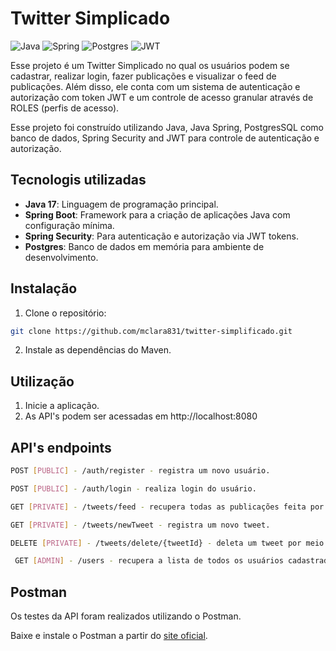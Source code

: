 # Twitter Simplicado
![Java](https://img.shields.io/badge/java-%23ED8B00.svg?style=for-the-badge&logo=openjdk&logoColor=white)
![Spring](https://img.shields.io/badge/spring-%236DB33F.svg?style=for-the-badge&logo=spring&logoColor=white)
![Postgres](https://camo.githubusercontent.com/544022edf8369d944e68802fc043b0268484709e334d23db2882590aeae296cb/68747470733a2f2f696d672e736869656c64732e696f2f62616467652f706f7374677265732d2532333331363139322e7376673f7374796c653d666f722d7468652d6261646765266c6f676f3d706f737467726573716c266c6f676f436f6c6f723d7768697465)
![JWT](https://camo.githubusercontent.com/6eff46a364eba690cb91a9f40084d97f96bf95699f3cb7722125dc1dc324fde1/68747470733a2f2f696d672e736869656c64732e696f2f62616467652f4a57542d626c61636b3f7374796c653d666f722d7468652d6261646765266c6f676f3d4a534f4e253230776562253230746f6b656e73)

Esse projeto é um Twitter Simplicado no qual os usuários podem se cadastrar, realizar login, fazer publicações e visualizar o feed de publicações.
Além disso, ele conta com um sistema de autenticação e autorização com token JWT e um controle de acesso granular através de ROLES (perfis de acesso).

Esse projeto foi construído utilizando Java, Java Spring, PostgresSQL como banco de dados, Spring Security and JWT para controle de autenticação e autorização.

## Tecnologis utilizadas

- **Java 17**: Linguagem de programação principal.
- **Spring Boot**: Framework para a criação de aplicações Java com configuração mínima.
- **Spring Security**: Para autenticação e autorização via JWT tokens.
- **Postgres**: Banco de dados em memória para ambiente de desenvolvimento.

## Instalação
1. Clone o repositório:
```bash
git clone https://github.com/mclara831/twitter-simplificado.git
```
2. Instale as dependências do Maven.

## Utilização
1. Inicie a aplicação.
2. As API's podem ser acessadas em http://localhost:8080

## API's endpoints

```bash
POST [PUBLIC] - /auth/register - registra um novo usuário.

POST [PUBLIC] - /auth/login - realiza login do usuário.

GET [PRIVATE] - /tweets/feed - recupera todas as publicações feita por diferentes usuário.

GET [PRIVATE] - /tweets/newTweet - registra um novo tweet.

DELETE [PRIVATE] - /tweets/delete/{tweetId} - deleta um tweet por meio do seu id.

 GET [ADMIN] - /users - recupera a lista de todos os usuários cadastrados.
```

## Postman
Os testes da API foram realizados utilizando o Postman.

Baixe e instale o Postman a partir do [site oficial](https://www.postman.com/).
